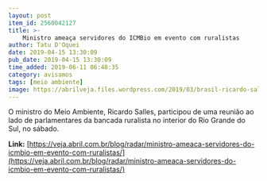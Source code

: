 ```yaml
---
layout: post
item_id: 2560042127
title: >-
    Ministro ameaça servidores do ICMBio em evento com ruralistas
author: Tatu D'Oquei
date: 2019-04-15 13:30:09
pub_date: 2019-04-15 13:30:09
time_added: 2019-06-11 06:48:35
category: avisamos
tags: [meio ambiente]
image: https://abrilveja.files.wordpress.com/2019/03/brasil-ricardo-salles-25032019-01.jpg?quality=70&strip=info&w=680&h=453&crop=1
---
```


O ministro do Meio Ambiente, Ricardo Salles, participou de uma reunião ao lado de parlamentares da bancada ruralista no interior do Rio Grande do Sul, no sábado.

**Link:** [https://veja.abril.com.br/blog/radar/ministro-ameaca-servidores-do-icmbio-em-evento-com-ruralistas/](https://veja.abril.com.br/blog/radar/ministro-ameaca-servidores-do-icmbio-em-evento-com-ruralistas/)

